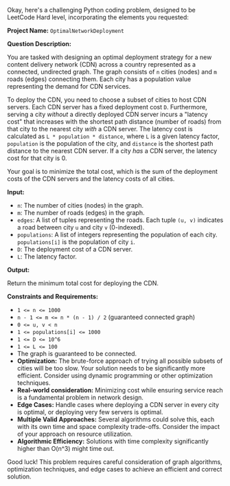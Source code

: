 Okay, here's a challenging Python coding problem, designed to be LeetCode Hard level, incorporating the elements you requested:

**Project Name:** `OptimalNetworkDeployment`

**Question Description:**

You are tasked with designing an optimal deployment strategy for a new content delivery network (CDN) across a country represented as a connected, undirected graph.  The graph consists of `n` cities (nodes) and `m` roads (edges) connecting them.  Each city has a population value representing the demand for CDN services.

To deploy the CDN, you need to choose a subset of cities to host CDN servers.  Each CDN server has a fixed deployment cost `D`.  Furthermore, serving a city *without* a directly deployed CDN server incurs a "latency cost" that increases with the shortest path distance (number of roads) from that city to the nearest city *with* a CDN server. The latency cost is calculated as `L * population * distance`, where `L` is a given latency factor, `population` is the population of the city, and `distance` is the shortest path distance to the nearest CDN server. If a city *has* a CDN server, the latency cost for that city is 0.

Your goal is to minimize the total cost, which is the sum of the deployment costs of the CDN servers and the latency costs of all cities.

**Input:**

*   `n`: The number of cities (nodes) in the graph.
*   `m`: The number of roads (edges) in the graph.
*   `edges`: A list of tuples representing the roads. Each tuple `(u, v)` indicates a road between city `u` and city `v` (0-indexed).
*   `populations`: A list of integers representing the population of each city. `populations[i]` is the population of city `i`.
*   `D`: The deployment cost of a CDN server.
*   `L`: The latency factor.

**Output:**

Return the minimum total cost for deploying the CDN.

**Constraints and Requirements:**

*   `1 <= n <= 1000`
*   `n - 1 <= m <= n * (n - 1) / 2` (guaranteed connected graph)
*   `0 <= u, v < n`
*   `1 <= populations[i] <= 1000`
*   `1 <= D <= 10^6`
*   `1 <= L <= 100`
*   The graph is guaranteed to be connected.
*   **Optimization:** The brute-force approach of trying all possible subsets of cities will be too slow.  Your solution needs to be significantly more efficient. Consider using dynamic programming or other optimization techniques.
*   **Real-world consideration:** Minimizing cost while ensuring service reach is a fundamental problem in network design.
*   **Edge Cases:** Handle cases where deploying a CDN server in every city is optimal, or deploying very few servers is optimal.
*   **Multiple Valid Approaches:** Several algorithms could solve this, each with its own time and space complexity trade-offs. Consider the impact of your approach on resource utilization.
*   **Algorithmic Efficiency:** Solutions with time complexity significantly higher than O(n^3) might time out.

Good luck! This problem requires careful consideration of graph algorithms, optimization techniques, and edge cases to achieve an efficient and correct solution.
